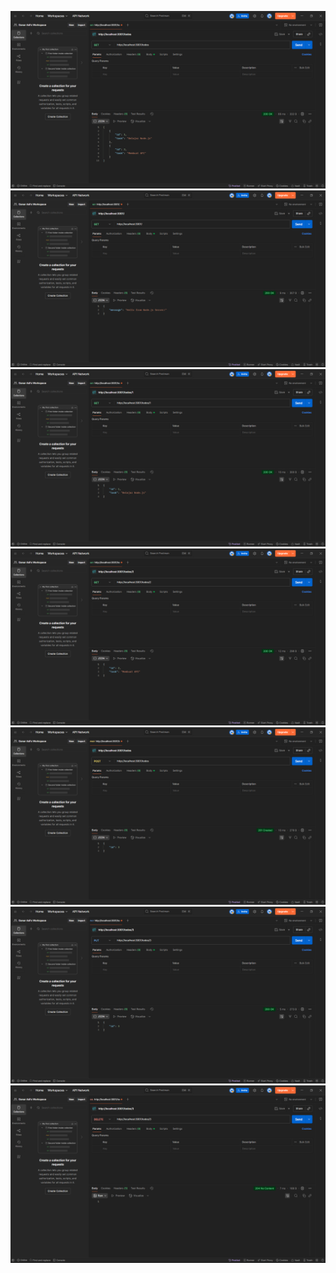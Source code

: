 ![](screenshot/tugas4/Screenshot%202025-08-08%20063951.png)
![](screenshot/tugas4/Screenshot%202025-08-08%20064008.png)
![](screenshot/tugas4/Screenshot%202025-08-08%20064028.png)
![](screenshot/tugas4/Screenshot%202025-08-08%20064036.png)
![](screenshot/tugas4/Screenshot%202025-08-08%20064050.png)
![](screenshot/tugas4/Screenshot%202025-08-08%20064127.png)
![](screenshot/tugas4/Screenshot%202025-08-08%20064152.png)




